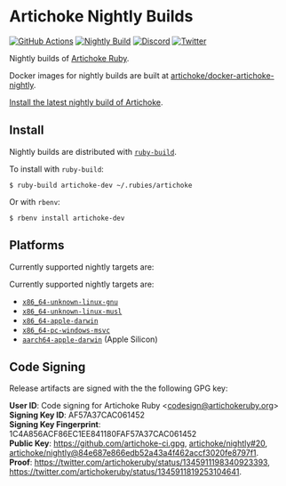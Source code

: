 # Artichoke Nightly Builds

[![GitHub Actions](https://github.com/artichoke/nightly/workflows/CI/badge.svg)](https://github.com/artichoke/nightly/actions)
[![Nightly Build](https://github.com/artichoke/nightly/workflows/Nightly%20Builder/badge.svg)](https://github.com/artichoke/nightly/actions)
[![Discord](https://img.shields.io/discord/607683947496734760)](https://discord.gg/QCe2tp2)
[![Twitter](https://img.shields.io/twitter/follow/artichokeruby?label=Follow&style=social)](https://twitter.com/artichokeruby)

Nightly builds of [Artichoke Ruby].

Docker images for nightly builds are built at
[artichoke/docker-artichoke-nightly][docker-nightly].

[Install the latest nightly build of Artichoke][nightly-releases].

## Install

Nightly builds are distributed with [`ruby-build`].

To install with `ruby-build`:

```shell
$ ruby-build artichoke-dev ~/.rubies/artichoke
```

Or with `rbenv`:

```shell
$ rbenv install artichoke-dev
```

## Platforms

Currently supported nightly targets are:

Currently supported nightly targets are:

- [`x86_64-unknown-linux-gnu`]
- [`x86_64-unknown-linux-musl`]
- [`x86_64-apple-darwin`]
- [`x86_64-pc-windows-msvc`]
- [`aarch64-apple-darwin`] (Apple Silicon)

## Code Signing

Release artifacts are signed with the the following GPG key:

**User ID**: Code signing for Artichoke Ruby \<codesign@artichokeruby.org\>  
**Signing Key ID**: AF57A37CAC061452  
**Signing Key Fingerprint**: 1C4A856ACF86EC1EE841180FAF57A37CAC061452  
**Public Key**: <https://github.com/artichoke-ci.gpg>, [artichoke/nightly#20],
[artichoke/nightly@84e687e866edb52a43a4f462accf3020fe8797f1].  
**Proof**: <https://twitter.com/artichokeruby/status/1345911198340923393>,
<https://twitter.com/artichokeruby/status/1345911819253104641>.

[artichoke ruby]: https://github.com/artichoke/artichoke
[docker-nightly]: https://github.com/artichoke/docker-artichoke-nightly
[nightly-releases]: https://github.com/artichoke/nightly/releases
[`x86_64-unknown-linux-gnu`]:
  https://github.com/artichoke/nightly/releases/latest/download/artichoke-nightly-x86_64-unknown-linux-gnu.tar.gz
[`x86_64-unknown-linux-musl`]:
  https://github.com/artichoke/nightly/releases/latest/download/artichoke-nightly-x86_64-unknown-linux-musl.tar.gz
[`x86_64-apple-darwin`]:
  https://github.com/artichoke/nightly/releases/latest/download/artichoke-nightly-x86_64-apple-darwin.tar.gz
[`x86_64-pc-windows-msvc`]:
  https://github.com/artichoke/nightly/releases/latest/download/artichoke-nightly-x86_64-pc-windows-msvc.zip
[`aarch64-apple-darwin`]:
  https://github.com/artichoke/nightly/releases/latest/download/artichoke-nightly-aarch64-apple-darwin.tar.gz
[`ruby-build`]: https://github.com/rbenv/ruby-build
[artichoke/nightly#20]: https://github.com/artichoke/nightly/pull/20
[artichoke/nightly@84e687e866edb52a43a4f462accf3020fe8797f1]:
  https://github.com/artichoke/nightly/commit/84e687e866edb52a43a4f462accf3020fe8797f1
